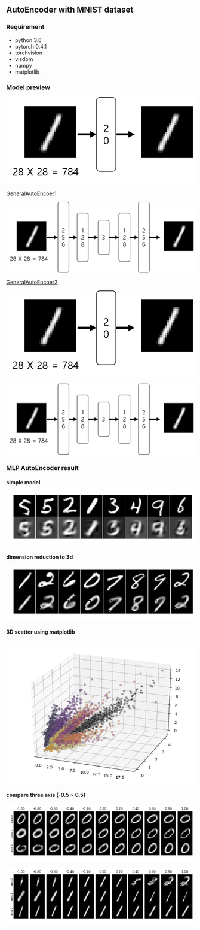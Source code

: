 ## AutoEncoder with MNIST dataset

### Requirement
- python 3.6
- pytorch 0.4.1
- torchvision
- visdom
- numpy
- matplotlib

### Model preview
<center><img src="./image/GeneralAE.png"></center>

[GeneralAutoEncoer1](./General_AutoEncoder.ipynb)

<center><img src="./image/GeneralAE_vis.png"></center>

[GeneralAutoEncoer2](./General_AutoEncoder_vis.ipynb)

![model1.png](./image/GeneralAE.png)

![model2.png](./image/GeneralAE_vis.png)

### MLP AutoEncoder result
#### simple model
![outcome0](./image/outcome0.png)
#### dimension reduction to 3d
![outcom1](./image/outcome1.png)
#### 3D scatter using matplotlib
![sd_scatter](./image/3d_scatter.png)
#### compare three axis (-0.5 ~ 0.5)
![comp_axis_0](./image/comp_axis_0.png)

![comp_axis_1](./image/comp_axis_1.png)
